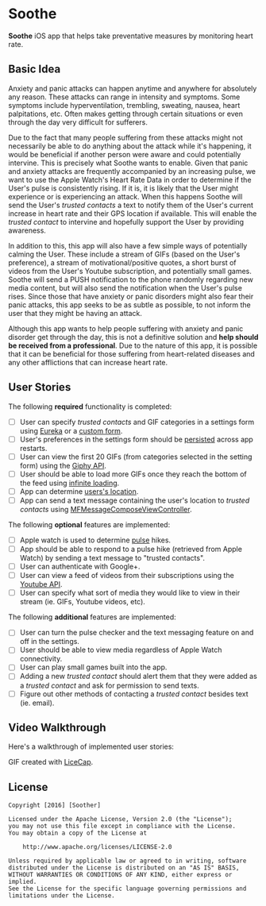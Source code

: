 # Soothe
**Soothe** iOS app that helps take preventative measures by monitoring heart rate.

## Basic Idea 

Anxiety and panic attacks can happen anytime and anywhere for absolutely any reason. These attacks can range in intensity and symptoms. Some symptoms include hyperventilation, trembling, sweating, nausea, heart palpitations, etc. Often makes getting through certain situations or even through the day very difficult for sufferers. 

Due to the fact that many people suffering from these attacks might not necessarily be able to do anything about the attack while it's happening, it would be beneficial if another person were aware and could potentially intervine. This is precisely what Soothe wants to enable. Given that panic and anxiety attacks are frequently accompanied by an increasing pulse, we want to use the Apple Watch's Heart Rate Data in order to determine if the User's pulse is consistently rising. If it is, it is likely that the User might experience or is experiencing an attack. When this happens Soothe will send the User's *trusted contacts* a text to notify them of the User's current increase in heart rate and their GPS location if available. This will enable the *trusted contact* to intervine and hopefully support the User by providing awareness.

In addition to this, this app will also have a few simple ways of potentially calming the User. These include a stream of GIFs (based on the User's preference), a stream of motivational/positive quotes, a short burst of videos from the User's Youtube subscription, and potentially small games. Soothe will send a PUSH notification to the phone randomly regarding new media content, but will also send the notification when the User's pulse rises. Since those that have anxiety or panic disorders might also fear their panic attacks, this app seeks to be as subtle as possible, to not inform the user that they might be having an attack.

Although this app wants to help people suffering with anxiety and panic disorder get through the day, this is not a definitive solution and __help should be received from a professional__. Due to the nature of this app, it is possible that it can be beneficial for those suffering from heart-related diseases and any other afflictions that can increase heart rate. 

## User Stories

The following **required** functionality is completed:

- [ ] User can specify *trusted contacts* and GIF categories in a settings form using [Eureka](https://github.com/xmartlabs/Eureka) or a [custom form](http://guides.codepath.com/ios/Form-Input).
- [ ] User's preferences in the settings form should be [persisted](http://guides.codepath.com/ios/Using-NSUserDefaults) across app restarts. 
- [ ] User can view the first 20 GIFs (from categories selected in the setting form) using the [Giphy API](https://github.com/Giphy/GiphyAPI). 
- [ ] User should be able to load more GIFs once they reach the bottom of the feed using [infinite loading](http://guides.codepath.com/ios/Table-View-Guide#adding-infinite-scroll).
- [ ] App can determine [users's location](https://developer.apple.com/library/ios/documentation/UserExperience/Conceptual/LocationAwarenessPG/CoreLocation/CoreLocation.html). 
- [ ] App can send a text message containing the user's location to *trusted contacts* using [MFMessageComposeViewController](https://developer.apple.com/library/ios/documentation/MessageUI/Reference/MFMessageComposeViewController_class/index.html).

The following **optional** features are implemented:

- [ ] Apple watch is used to determine [pulse](http://stackoverflow.com/a/30961883) hikes.
- [ ] App should be able to respond to a pulse hike (retrieved from Apple Watch) by sending a text message to "trusted contacts".
- [ ] User can authenticate with Google+. 
- [ ] User can view a feed of videos from their subscriptions using the [Youtube API](https://developers.google.com/youtube/v3/guides/ios_youtube_helper).
- [ ] User can specify what sort of media they would like to view in their stream (ie. GIFs, Youtube videos, etc).

The following **additional** features are implemented:

- [ ] User can turn the pulse checker and the text messaging feature on and off in the settings. 
- [ ] User should be able to view media regardless of Apple Watch connectivity.
- [ ] User can play small games built into the app. 
- [ ] Adding a new *trusted contact* should alert them that they were added as a *trusted contact* and ask for permission to send texts.
- [ ] Figure out other methods of contacting a *trusted contact* besides text (ie. email). 

## Video Walkthrough

Here's a walkthrough of implemented user stories:

<!--<img src='https://github.com/venegu/tweety/raw/master/tweety.gif' title='Video Walkthrough' width='' alt='Video Walkthrough' />-->            

GIF created with [LiceCap](http://www.cockos.com/licecap/).

## License

    Copyright [2016] [Soother]

    Licensed under the Apache License, Version 2.0 (the "License");
    you may not use this file except in compliance with the License.
    You may obtain a copy of the License at

        http://www.apache.org/licenses/LICENSE-2.0

    Unless required by applicable law or agreed to in writing, software
    distributed under the License is distributed on an "AS IS" BASIS,
    WITHOUT WARRANTIES OR CONDITIONS OF ANY KIND, either express or implied.
    See the License for the specific language governing permissions and
    limitations under the License.
